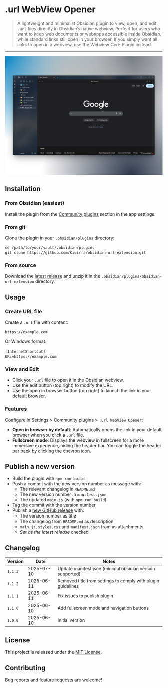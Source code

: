# .url WebView Opener

> A lightweight and minimalist Obsidian plugin to view, open, and edit `.url` files directly in Obsidian’s native webview. Perfect for users who want to keep web documents or webapps accessible inside Obsidian, while standard links still open in your browser. If you simply want all links to open in a webview, use the Webview Core Plugin instead.

---

![demo](assets/screenshot-display.png)

## Installation

### From Obsidian (easiest)

Install the plugin from the [Community plugins](https://obsidian.md/plugins?search=.url%20webview%20opener) section in the app settings.

### From git

Clone the plugin in your `.obsidian/plugins` directory:

```shell
cd /path/to/your/vault/.obsidian/plugins
git clone https://github.com/Kieirra/obsidian-url-extension.git
```

### From source

Download the [latest release](https://github.com/kieirra/obsidian-url-extension/releases) and unzip it in the `.obsidian/plugins/obsidian-url-extension` directory.

## Usage

### Create URL file

Create a `.url` file with content:
```
https://example.com
```

Or Windows format:
```
[InternetShortcut]
URL=https://example.com
```

### View and Edit

- Click your `.url` file to open it in the Obsidian webview.
- Use the edit button (top right) to modify the URL.
- Use the open in browser button (top right) to launch the link in your default browser.

### Features

Configure in Settings > Community plugins > `.url WebView Opener`:

- **Open in browser by default**: Automatically opens the link in your default browser when you click a `.url` file.
- **Fullscreen mode**: Displays the webview in fullscreen for a more immersive experience, hiding the header bar. You can toggle the header bar back by clicking the chevron icon.

## Publish a new version

- Build the plugin with `npm run build`
- Push a commit with the new version number as message with:
  - The relevant changelog in `README.md`
  - The new version number in `manifest.json`
  - The updated `main.js` (with `npm run build`)
- Tag the commit with the version number
- Publish a [new GitHub release](https://github.com/kieirra/obsidian-url-extension/releases/new) with:
  - The version number as title
  - The changelog from `README.md` as description
  - `main.js`, `styles.css` and `manifest.json` from as attachments
  - _Set as the latest release_ checked

## Changelog

| Version | Date | Notes |
| --- | --- | --- |
| `1.1.3` | 2025-07-10 | Update manifest.json (minimal obsidian version supported) |
| `1.1.2` | 2025-06-11 | Removed title from settings to comply with plugin guidelines |
| `1.1.1` | 2025-06-11 | Fix issues to publish plugin |
| `1.1.0` | 2025-06-10 | Add fullscreen mode and navigation buttons |
| `1.0.0` | 2025-06-10 | Initial version |

## License

This project is released under the [MIT License](LICENSE).

## Contributing

Bug reports and feature requests are welcome!

